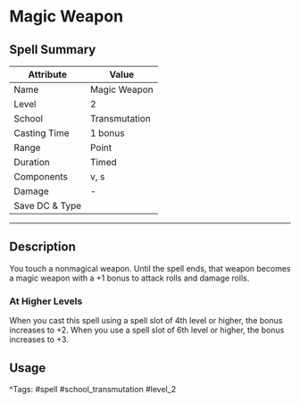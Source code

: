 # Magic Weapon

## Spell Summary

| Attribute        | Value                  |
|------------------|------------------------|
| Name             | Magic Weapon                 |
| Level            | 2                |
| School           | Transmutation          |
| Casting Time     | 1 bonus              |
| Range            | Point            |
| Duration         | Timed             |
| Components       | v, s             |
| Damage           | -               |
| Save DC & Type   |              |

---

## Description

You touch a nonmagical weapon. Until the spell ends, that weapon becomes a magic weapon with a +1 bonus to attack rolls and damage rolls.

### At Higher Levels
When you cast this spell using a spell slot of 4th level or higher, the bonus increases to +2. When you use a spell slot of 6th level or higher, the bonus increases to +3.

## Usage


^Tags: #spell #school_transmutation #level_2